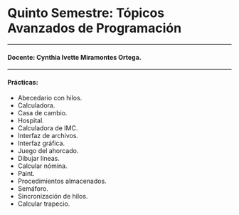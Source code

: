 # **Quinto Semestre: Tópicos Avanzados de Programación**

------------
#### Docente: Cynthia Ivette Miramontes Ortega.

------------

#### Prácticas: 
- Abecedario con hilos.
- Calculadora.
- Casa de cambio.
- Hospital.
- Calculadora de IMC.
- Interfaz de archivos.
- Interfaz gráfica.
- Juego del ahorcado.
- Dibujar líneas.
- Calcular nómina.
- Paint.
- Procedimientos almacenados.
- Semáforo.
- Sincronización de hilos.
- Calcular trapecio.
